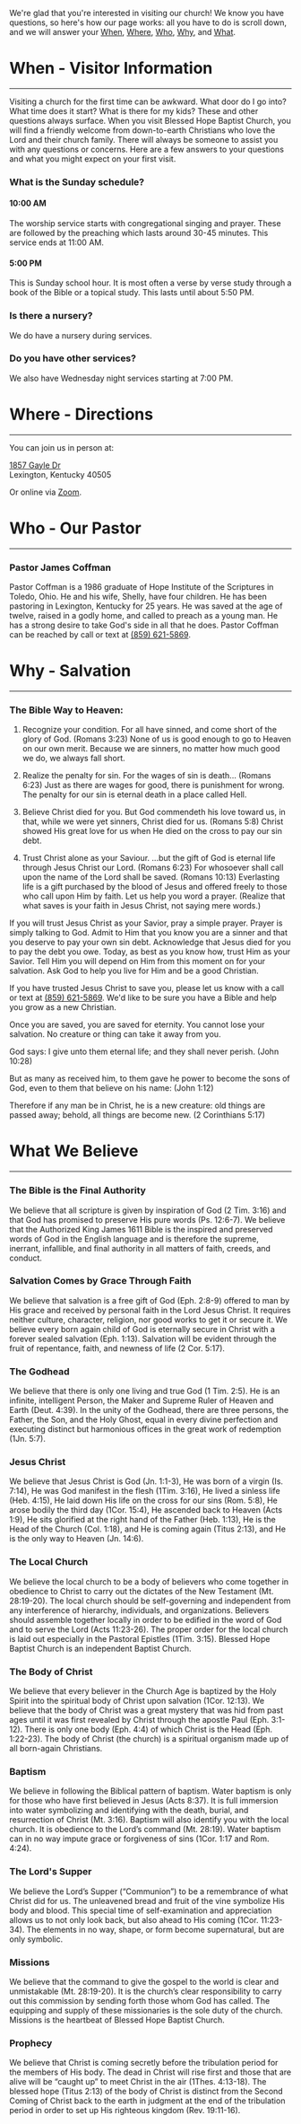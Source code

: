 We're glad that you're interested in visiting our church! We know you have questions, so here's how our page works: all you have to do is scroll down, and we will answer your [When](#when---visitor-information), [Where](#where---directions), [Who](#who---our-pastor), [Why](#why---salvation), and [What](#what-we-believe).


# When - Visitor Information

***


Visiting a church for the first time can be awkward. What door do I go into? What time does it start? What is there for my kids? These and other questions always surface. When you visit Blessed Hope Baptist Church, you will find a friendly welcome from down-to-earth Christians who love the Lord and their church family. There will always be someone to assist you with any questions or concerns. Here are a few answers to your questions and what you might expect on your first visit.

### What is the Sunday schedule?

#### 10:00 AM
The worship service starts with congregational singing and prayer. These are followed by the preaching which lasts around 30-45 minutes. This service ends at 11:00 AM.

#### 5:00 PM
This is Sunday school hour. It is most often a verse by verse study through a book of the Bible or a topical study. This lasts until about 5:50 PM.

### Is there a nursery?
We do have a nursery during services.

### Do you have other services?
We also have Wednesday night services starting at 7:00 PM.


# Where - Directions

***

You can join us in person at:

[1857 Gayle Dr](https://www.google.com/maps/dir//1857+Gayle+Dr,+Lexington,+KY+40505/@38.0474644,-84.4417119,17z/data=!4m9!4m8!1m0!1m5!1m1!1s0x88424562b817215f:0x32e6affec4bbaaf1!2m2!1d-84.4395232!2d38.0474602!3e0)  
Lexington, Kentucky 40505

Or online via [Zoom](https://blessedhopelexington.com/zoom).


# Who - Our Pastor

***


### Pastor James Coffman
Pastor Coffman is a 1986 graduate of Hope Institute of the Scriptures in Toledo, Ohio. He and his wife, Shelly, have four children. He has been pastoring in Lexington, Kentucky for 25 years. He was saved at the age of twelve, raised in a godly home, and called to preach as a young man. He has a strong desire to take God's side in all that he does. Pastor Coffman can be reached by call or text at <a href="tel:8596215869">(859) 621-5869</a>.


# Why - Salvation

***
 

### The Bible Way to Heaven:

1. Recognize your condition. 
For all have sinned, and come short of the glory of God. (Romans 3:23)
None of us is good enough to go to Heaven on our own merit. Because we are sinners, no matter how much good we do, we always fall short.

2. Realize the penalty for sin. 
For the wages of sin is death... (Romans 6:23)
Just as there are wages for good, there is punishment for wrong. The penalty for our sin is eternal death in a place called Hell.

3. Believe Christ died for you. 
But God commendeth his love toward us, in that, while we were yet sinners, Christ died for us. (Romans 5:8)
Christ showed His great love for us when He died on the cross to pay our sin debt.

4. Trust Christ alone as your Saviour. 
...but the gift of God is eternal life through Jesus Christ our Lord. (Romans 6:23)
For whosoever shall call upon the name of the Lord shall be saved. (Romans 10:13)
Everlasting life is a gift purchased by the blood of Jesus and offered freely to those who call upon Him by faith. Let us help you word a prayer. (Realize that what saves is your faith in Jesus Christ, not saying mere words.)

If you will trust Jesus Christ as your Savior, pray a simple prayer. Prayer is simply talking to God. Admit to Him that you know you are a sinner and that you deserve to pay your own sin debt. Acknowledge that Jesus died for you to pay the debt you owe. Today, as best as you know how, trust Him as your Savior. Tell Him you will depend on Him from this moment on for your salvation. Ask God to help you live for Him and be a good Christian.

If you have trusted Jesus Christ to save you, please let us know with a call or text at <a href="tel:8596215869">(859) 621-5869</a>. We'd like to be sure you have a Bible and help you grow as a new Christian.

Once you are saved, you are saved for eternity. You cannot lose your salvation. No creature or thing can take it away from you.

God says: 
I give unto them eternal life; and they shall never perish. (John 10:28)

But as many as received him, to them gave he power to become the sons of God, even to them that believe on his name: (John 1:12)

Therefore if any man be in Christ, he is a new creature: old things are passed away; behold, all things are become new. (2 Corinthians 5:17)


# What We Believe

***


### The Bible is the Final Authority
We believe that all scripture is given by inspiration of God (2 Tim. 3:16) and that God has promised to preserve His pure words (Ps. 12:6-7). We believe that the Authorized King James 1611 Bible is the inspired and preserved words of God in the English language and is therefore the supreme, inerrant, infallible, and final authority in all matters of faith, creeds, and conduct.
 


### Salvation Comes by Grace Through Faith
We believe that salvation is a free gift of God (Eph. 2:8-9) offered to man by His grace and received by personal faith in the Lord Jesus Christ. It requires neither culture, character, religion, nor good works to get it or secure it. We believe every born again child of God is eternally secure in Christ with a forever sealed salvation (Eph. 1:13). Salvation will be evident through the fruit of repentance, faith, and newness of life (2 Cor. 5:17).
 


### The Godhead
We believe that there is only one living and true God (1 Tim. 2:5). He is an infinite, intelligent Person, the Maker and Supreme Ruler of Heaven and Earth (Deut. 4:39). In the unity of the Godhead, there are three persons, the Father, the Son, and the Holy Ghost, equal in every divine perfection and executing distinct but harmonious offices in the great work of redemption (1Jn. 5:7).
 


### Jesus Christ
We believe that Jesus Christ is God (Jn. 1:1-3), He was born of a virgin (Is. 7:14), He was God manifest in the flesh (1Tim. 3:16), He lived a sinless life (Heb. 4:15), He laid down His life on the cross for our sins (Rom. 5:8), He arose bodily the third day (1Cor. 15:4), He ascended back to Heaven (Acts 1:9), He sits glorified at the right hand of the Father (Heb. 1:13), He is the Head of the Church (Col. 1:18), and He is coming again (Titus 2:13), and He is the only way to Heaven (Jn. 14:6).
 


### The Local Church
We believe the local church to be a body of believers who come together in obedience to Christ to carry out the dictates of the New Testament (Mt. 28:19-20). The local church should be self-governing and independent from any interference of hierarchy, individuals, and organizations. Believers should assemble together locally in order to be edified in the word of God and to serve the Lord (Acts 11:23-26). The proper order for the local church is laid out especially in the Pastoral Epistles (1Tim. 3:15). Blessed Hope Baptist Church is an independent Baptist Church.
 


### The Body of Christ
We believe that every believer in the Church Age is baptized by the Holy Spirit into the spiritual body of Christ upon salvation (1Cor. 12:13). We believe that the body of Christ was a great mystery that was hid from past ages until it was first revealed by Christ through the apostle Paul (Eph. 3:1-12). There is only one body (Eph. 4:4) of which Christ is the Head (Eph. 1:22-23). The body of Christ (the church) is a spiritual organism made up of all born-again Christians.
 


### Baptism
We believe in following the Biblical pattern of baptism. Water baptism is only for those who have first believed in Jesus (Acts 8:37). It is full immersion into water symbolizing and identifying with the death, burial, and resurrection of Christ (Mt. 3:16). Baptism will also identify you with the local church. It is obedience to the Lord’s command (Mt. 28:19). Water baptism can in no way impute grace or forgiveness of sins (1Cor. 1:17 and Rom. 4:24).
 


### The Lord's Supper
We believe the Lord’s Supper (“Communion”) to be a remembrance of what Christ did for us. The unleavened bread and fruit of the vine symbolize His body and blood. This special time of self-examination and appreciation allows us to not only look back, but also ahead to His coming (1Cor. 11:23-34). The elements in no way, shape, or form become supernatural, but are only symbolic.   
 


### Missions
We believe that the command to give the gospel to the world is clear and unmistakable (Mt. 28:19-20). It is the church’s clear responsibility to carry out this commission by sending forth those whom God has called. The equipping and supply of these missionaries is the sole duty of the church. Missions is the heartbeat of Blessed Hope Baptist Church.
 


### Prophecy
We believe that Christ is coming secretly before the tribulation period for the members of His body. The dead in Christ will rise first and those that are alive will be “caught up” to meet Christ in the air (1Thes. 4:13-18). The blessed hope (Titus 2:13) of the body of Christ is distinct from the Second Coming of Christ back to the earth in judgment at the end of the tribulation period in order to set up His righteous kingdom (Rev. 19:11-16).
